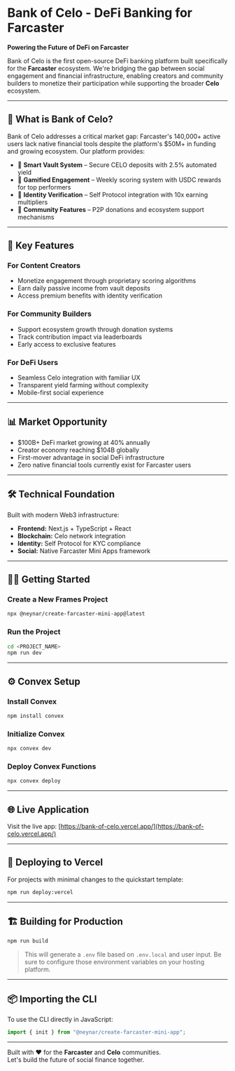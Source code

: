 # Bank of Celo - DeFi Banking for Farcaster

**Powering the Future of DeFi on Farcaster**

Bank of Celo is the first open-source DeFi banking platform built specifically for the **Farcaster** ecosystem. We're bridging the gap between social engagement and financial infrastructure, enabling creators and community builders to monetize their participation while supporting the broader **Celo** ecosystem.

---

## 🌟 What is Bank of Celo?

Bank of Celo addresses a critical market gap: Farcaster's 140,000+ active users lack native financial tools despite the platform's $50M+ in funding and growing ecosystem. Our platform provides:

- 🏦 **Smart Vault System** – Secure CELO deposits with 2.5% automated yield
- 🎯 **Gamified Engagement** – Weekly scoring system with USDC rewards for top performers
- 🔐 **Identity Verification** – Self Protocol integration with 10x earning multipliers
- 🤝 **Community Features** – P2P donations and ecosystem support mechanisms

---

## 🚀 Key Features

### For Content Creators

- Monetize engagement through proprietary scoring algorithms
- Earn daily passive income from vault deposits
- Access premium benefits with identity verification

### For Community Builders

- Support ecosystem growth through donation systems
- Track contribution impact via leaderboards
- Early access to exclusive features

### For DeFi Users

- Seamless Celo integration with familiar UX
- Transparent yield farming without complexity
- Mobile-first social experience

---

## 📊 Market Opportunity

- $100B+ DeFi market growing at 40% annually
- Creator economy reaching $104B globally
- First-mover advantage in social DeFi infrastructure
- Zero native financial tools currently exist for Farcaster users

---

## 🛠 Technical Foundation

Built with modern Web3 infrastructure:

- **Frontend:** Next.js + TypeScript + React
- **Blockchain:** Celo network integration
- **Identity:** Self Protocol for KYC compliance
- **Social:** Native Farcaster Mini Apps framework

---

## 🧑‍💻 Getting Started

### Create a New Frames Project

```bash
npx @neynar/create-farcaster-mini-app@latest
```

### Run the Project

```bash
cd <PROJECT_NAME>
npm run dev
```

---

## ⚙️ Convex Setup

### Install Convex

```bash
npm install convex
```

### Initialize Convex

```bash
npx convex dev
```

### Deploy Convex Functions

```bash
npx convex deploy
```

---

## 🌐 Live Application

Visit the live app: [https://bank-of-celo.vercel.app/](https://bank-of-celo.vercel.app/)

---

## 🚀 Deploying to Vercel

For projects with minimal changes to the quickstart template:

```bash
npm run deploy:vercel
```

---

## 🏗 Building for Production

```bash
npm run build
```

> This will generate a `.env` file based on `.env.local` and user input. Be sure to configure those environment variables on your hosting platform.

---

## 📦 Importing the CLI

To use the CLI directly in JavaScript:

```javascript
import { init } from "@neynar/create-farcaster-mini-app";
```

---

Built with ❤️ for the **Farcaster** and **Celo** communities.  
Let's build the future of social finance together.
